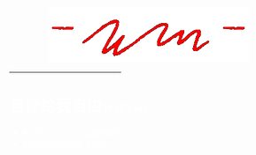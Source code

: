 <!-- _coverpage.md -->

<!-- 背景图片![](_media/bg1.jpg ":no-zoom")-->

<p align="center">
  <a href="/">
    <img alt="occa" src="_media/logo_red.png" >
  </a>
</p>

<!--![logo](_media/wm-logo0601.png)-->

<hr style='width:40%; border-color:#da291c;'>
<h1 style="color: #ffffff">自律给我自由<small style="color:#fff;font-family:FeltTipWoman;font-size:20px;font-weight:bold;">WM's log</small></h1>
<!--<p style="color: #000000">wm个人博客</p>-->



<!-- 自律给我自由 <small>wm</small>-->

<!--<blockquote><p style="color:#fff;font-family:FeltTipWoman;font-size:40px;">WM's personal log</p></blockquote>-->


<ul style="color:#fff">
  <li>每一次、一步、一公里的累计</li>
  <li>都是对自由的执着与期待</li>
</ul>
<!-- [GitHub](#) -->
<!-- [Get Started](base-quickstart.md) -->

<p id="cover-nav">
  <a href="#/zh-cn/README">
    <span class="arrow"></span>
  </a>
</p>
<!-- 背景色 -->

<!--![color](#f0f0f0)-->

